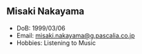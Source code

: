  ## Misaki Nakayama
- DoB: 1999/03/06
- Email: misaki.nakayama@g.pascalia.co.jp
- Hobbies: Listening to Music 

